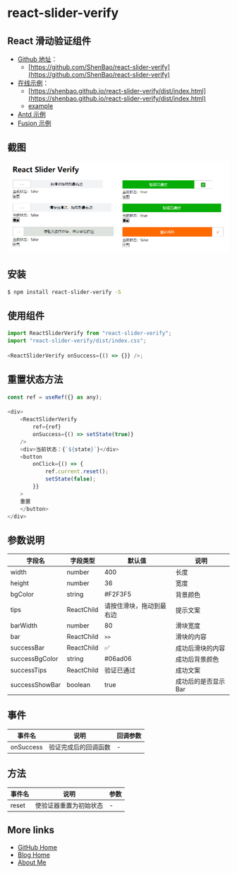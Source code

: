 # react-slider-verify

## React 滑动验证组件

<!-- https://www.unpkg.com/react-slider-verify@0.2.1/dist/index.html?path=/story/introduction--page -->

- [Github 地址](https://github.com/ShenBao/react-slider-verify)：
  - [https://github.com/ShenBao/react-slider-verify](https://github.com/ShenBao/react-slider-verify)
- [在线示例](./example/src/index.tsx)：
  - [https://shenbao.github.io/react-slider-verify/dist/index.html](https://shenbao.github.io/react-slider-verify/dist/index.html)
  - [example](https://shenbao.github.io/react-slider-verify/example/dist/index.html)
- [Antd 示例](./example/src/Antd.tsx)
- [Fusion 示例](./example/src/Fusion.tsx)

## 截图

![react-slider-verify.PNG](./screenshot/react-slider-verify.PNG)

## 安装

```bash
$ npm install react-slider-verify -S
```

## 使用组件

```js
import ReactSliderVerify from "react-slider-verify";
import "react-slider-verify/dist/index.css";

<ReactSliderVerify onSuccess={() => {}} />;
```

## 重置状态方法

```js
const ref = useRef({} as any);

<div>
    <ReactSliderVerify
        ref={ref}
        onSuccess={() => setState(true)}
    />
    <div>当前状态：{`${state}`}</div>
    <button
        onClick={() => {
            ref.current.reset();
            setState(false);
        }}
    >
    重置
    </button>
</div>
```

## 参数说明

| 字段名     | 字段类型    | 默认值                   | 说明             |
| ---------- | ----------- | ------------------------ | ---------------- |
| width      | number      | 400                      | 长度             |
| height     | number      | 36                       | 宽度             |
| bgColor    | string      | #F2F3F5                  | 背景颜色         |
| tips       | ReactChild      | 请按住滑块，拖动到最右边 | 提示文案         |
| barWidth   | number      | 80                       | 滑块宽度         |
| bar        | ReactChild | `>>` | 滑块的内容       |
| successBar | ReactChild | ✅                       | 成功后滑块的内容 |
| successBgColor | string | #06ad06 | 成功后背景颜色 |
| successTips | ReactChild | 验证已通过 | 成功文案 |
| successShowBar | boolean | true | 成功后的是否显示 Bar |

## 事件

| 事件名    | 说明                 | 回调参数 |
| --------- | -------------------- | -------- |
| onSuccess | 验证完成后的回调函数 | -        |

## 方法

| 事件名 | 说明                   | 参数 |
| ------ | ---------------------- | ---- |
| reset  | 使验证器重置为初始状态 | -    |

## More links

- [GitHub Home](https://github.com/ShenBao)
- [Blog Home](https://shenbao.github.io)
- [About Me](https://shenbao.github.io/about/)
